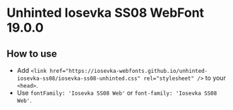 # Unhinted Iosevka SS08 WebFont 19.0.0

## How to use

- Add `<link href="https://iosevka-webfonts.github.io/unhinted-iosevka-ss08/iosevka-ss08-unhinted.css" rel="stylesheet" />` to your `<head>`.
- Use `fontFamily: 'Iosevka SS08 Web'` or `font-family: 'Iosevka SS08 Web'`.
